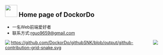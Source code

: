 ## <img height="40" src="https://raw.githubusercontent.com/innng/innng/master/assets/kyubey.gif"/> Home page of DockorDo



- 一名Web前端爱好者
- 联系方式:rguo9659@gmail.com
<img align="right" src="https://github-readme-stats.vercel.app/api/top-langs/?username=DockorDo&hide=css,html,scss,less" />
<img align="left" src="https://github-readme-stats.vercel.app/api?username=DockorDo&show_icons=true" />

https://github.com/DockorDo/githubSNK/blob/output/github-contribution-grid-snake.svg

